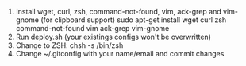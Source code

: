 1) Install wget, curl, zsh, command-not-found, vim, ack-grep and vim-gnome (for clipboard support)
    sudo apt-get install wget curl zsh command-not-found vim ack-grep vim-gnome
2) Run deploy.sh (your existings configs won't be overwritten)
3) Change to ZSH: chsh -s /bin/zsh
4) Change ~/.gitconfig with your name/email and commit changes
